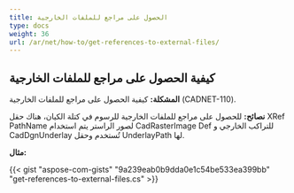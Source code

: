 ```yaml
---
title: الحصول على مراجع للملفات الخارجية
type: docs
weight: 36
url: /ar/net/how-to/get-references-to-external-files/
---
```


## **كيفية الحصول على مراجع للملفات الخارجية**

**المشكلة:** كيفية الحصول على مراجع للملفات الخارجية (CADNET-110).

**نصائح:** للحصول على مراجع للملفات الخارجية للرسوم في كتلة الكيان، هناك حقل XRef PathName لصور الراستر يتم استخدام CadRasterImage Def للتراكب الخارجي و CadDgnUnderlay تُستخدم وحقل UnderlayPath لها.

**مثال:**

{{< gist "aspose-com-gists" "9a239eab0b9dda0e1c54be533ea399bb" "get-references-to-external-files.cs" >}}
